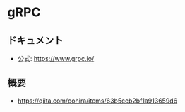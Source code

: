 # gRPC

## ドキュメント
- 公式: https://www.grpc.io/

## 概要
- https://qiita.com/oohira/items/63b5ccb2bf1a913659d6
